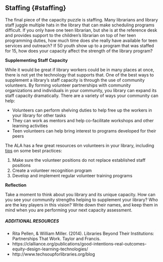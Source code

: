 ## Staffing {#staffing}

The final piece of the capacity puzzle is staffing. Many librarians and library staff juggle multiple hats in the library that can make scheduling programs difficult. If you only have one teen librarian, but she is at the reference desk and provides support to the children’s librarian on top of her teen programming duties, how much time does she really have available for teen services and outreach? If 50 youth show up to a program that was staffed for 15, how does your capacity affect the strength of the library program?

**Supplementing Staff Capacity**

While it would be great if library workers could be in many places at once, there is not yet the technology that supports that. One of the best ways to supplement a library’s staff capacity is through the use of community volunteers. By forming volunteer partnerships with community organizations and individuals in your community, you library can expand its staff capacity dramatically. There are a variety of ways your community can help:

*   Volunteers can perform shelving duties to help free up the workers in your library for other tasks
*   They can work as mentors and help co-facilitate workshops and other learning activities
*   Teen volunteers can help bring interest to programs developed for their peers

The ALA has a few great resources on volunteers in your library, including [tips](http://wikis.ala.org/professionaltips/index.php?title=Volunteers) on some best practices:

1.  Make sure the volunteer positions do not replace established staff positions
2.  Create a volunteer recognition program
3.  Develop and implement regular volunteer training programs

**Reflection**

Take a moment to think about you library and its unique capacity. How can you see your community strengths helping to supplement your library? Who are the key players in this vision? Write down their names, and keep them in mind when you are performing your next capacity assessment.

<div class="table-format additional-resources"><span class="title"><h5>ADDITIONAL RESOURCES</h5></span><ul><li>Rita Pellen, & William Miller. (2014). Libraries Beyond Their Institutions: Partnerships That Work. Taylor and Francis.</li><li>https://clalliance.org/publications/good-intentions-real-outcomes-equity-design-learning-technologies/</li><li>http://www.techsoupforlibraries.org/blog</li></ul></div>
